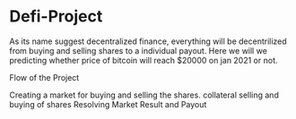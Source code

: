 # Defi-Project

As its name suggest decentralized finance, everything will be decentrilized from buying and selling shares to a individual payout. Here we will we predicting whether price of bitcoin will reach $20000 on jan 2021 or not.

Flow of the Project

Creating a market for buying and selling the shares.
collateral
selling and buying of shares
Resolving Market
Result and Payout

